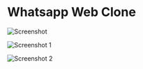 # Whatsapp Web Clone


![Screenshot ](https://user-images.githubusercontent.com/68656122/131282398-a5c67f00-55e4-4689-bcfa-7a55330d5f6c.png)

![Screenshot 1](https://user-images.githubusercontent.com/68656122/131440617-bbf58703-df3e-4dc9-bae4-539cee7e8586.png)

![Screenshot 2](https://user-images.githubusercontent.com/68656122/131608514-982b4226-7328-405e-8de5-50a27b11d4dd.png)




  
